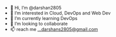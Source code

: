 - 👋 Hi, I’m @darshan2805
- 👀 I’m interested in Cloud, DevOps and Web Dev
- 🌱 I’m currently learning DevOps
- 💞️ I’m looking to collaborate
- 📫 reach me ...darshans2805@gmail.com

<!---
darshan2805/darshan2805 is a ✨ special ✨ repository because its `README.md` (this file) appears on your GitHub profile.
You can click the Preview link to take a look at your changes.
--->
